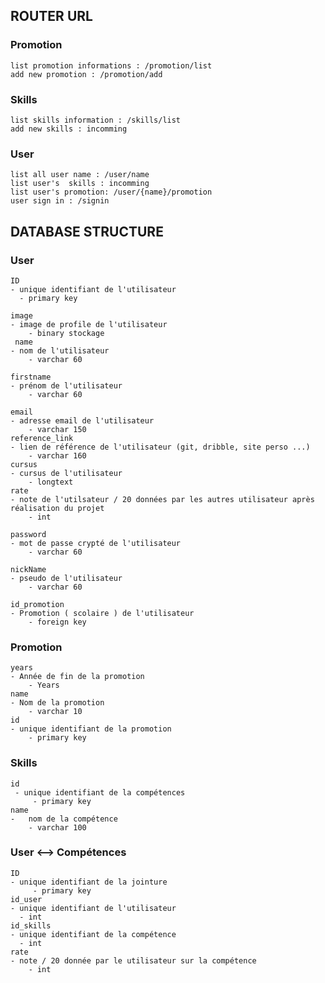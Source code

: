## ROUTER URL
### Promotion
    list promotion informations : /promotion/list
    add new promotion : /promotion/add
    
### Skills
    list skills information : /skills/list
    add new skills : incomming
### User
    list all user name : /user/name
    list user's  skills : incomming
    list user's promotion: /user/{name}/promotion
    user sign in : /signin 
    
## DATABASE STRUCTURE
### User
    ID
    - unique identifiant de l'utilisateur
      - primary key
      
    image
    - image de profile de l'utilisateur
        - binary stockage
     name 
    - nom de l'utilisateur
        - varchar 60
        
    firstname
    - prénom de l'utilisateur
        - varchar 60
         
    email
    - adresse email de l'utilisateur
        - varchar 150
    reference_link 
    - lien de référence de l'utilisateur (git, dribble, site perso ...)
        - varchar 160     
    cursus
    - cursus de l'utilisateur
        - longtext    
    rate
    - note de l'utilsateur / 20 données par les autres utilisateur après réalisation du projet
        - int
    
    password
    - mot de passe crypté de l'utilisateur
        - varchar 60
    
    nickName
    - pseudo de l'utilisateur
        - varchar 60
    
    id_promotion 
    - Promotion ( scolaire ) de l'utilisateur
        - foreign key

### Promotion
    years
    - Année de fin de la promotion
        - Years
    name
    - Nom de la promotion
        - varchar 10
    id
    - unique identifiant de la promotion
        - primary key 
 
 ### Skills
    id
     - unique identifiant de la compétences
         - primary key 
    name
    -   nom de la compétence
        - varchar 100
 
 ### User <-->  Compétences
    ID    
    - unique identifiant de la jointure
         - primary key 
    id_user
    - unique identifiant de l'utilisateur
      - int
    id_skills
    - unique identifiant de la compétence
      - int
    rate 
    - note / 20 donnée par le utilisateur sur la compétence
        - int 






